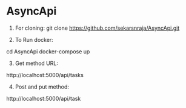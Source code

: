 # AsyncApi

1) For cloning:
git clone https://github.com/sekarsnraja/AsyncApi.git

2) To Run docker:

cd AsyncApi
docker-compose up

3) Get method URL:

http://localhost:5000/api/tasks

4) Post and put method:

http://localhost:5000/api/task
